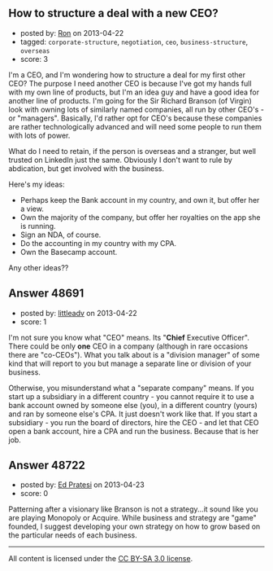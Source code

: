 ## How to structure a deal with a new CEO?

- posted by: [Ron](https://stackexchange.com/users/-1/25935-ron) on 2013-04-22
- tagged: `corporate-structure`, `negotiation`, `ceo`, `business-structure`, `overseas`
- score: 3

I'm a CEO, and I'm wondering how to structure a deal for my first other CEO?  The purpose I need another CEO is because I've got my hands full with my own line of products, but I'm an idea guy and have a good idea for another line of products.  I'm going for the Sir Richard Branson (of Virgin) look with owning lots of similarly named companies, all run by other CEO's - or "managers".  Basically, I'd rather opt for CEO's because these companies are rather technologically advanced and will need some people to run them with lots of power.

What do I need to retain, if the person is overseas and a stranger, but well trusted on LinkedIn just the same.  Obviously I don't want to rule by abdication, but get involved with the business. 

Here's my ideas:  

 - Perhaps keep the Bank account in my country, and own it, but offer her a view. 
 - Own the majority of the company, but offer her royalties on the app she is running.
 - Sign an NDA, of course.
 - Do the accounting in my country with my CPA.
 - Own the Basecamp account.

Any other ideas??


## Answer 48691

- posted by: [littleadv](https://stackexchange.com/users/-1/13808-littleadv) on 2013-04-22
- score: 1

I'm not sure you know what "CEO" means. Its "**Chief** Executive Officer". There could be only **one** CEO in a company (although in rare occasions there are "co-CEOs"). What you talk about is a "division manager" of some kind that will report to you but manage a separate line or division of your business.

Otherwise, you misunderstand what a "separate company" means. If you start up a subsidiary in a different country - you cannot require it to use a bank account owned by someone else (you), in a different country (yours) and ran by someone else's CPA. It just doesn't work like that. If you start a subsidiary - you run the board of directors, hire the CEO - and let that CEO open a bank account, hire a CPA and run the business. Because that is her job. 


## Answer 48722

- posted by: [Ed Pratesi](https://stackexchange.com/users/-1/21482-ed-pratesi) on 2013-04-23
- score: 0

Patterning after a visionary like Branson is not a strategy...it sound like you are playing Monopoly or Acquire. While business and strategy are "game" founded, I suggest developing your own strategy on how to grow based on the particular needs of each business. 



---

All content is licensed under the [CC BY-SA 3.0 license](https://creativecommons.org/licenses/by-sa/3.0/).
